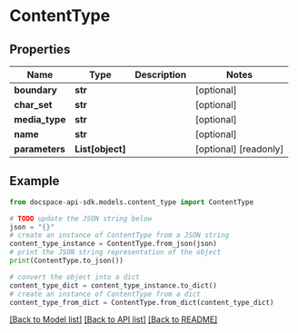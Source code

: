 # ContentType

## Properties

Name | Type | Description | Notes
------------ | ------------- | ------------- | -------------
**boundary** | **str** |  | [optional] 
**char_set** | **str** |  | [optional] 
**media_type** | **str** |  | [optional] 
**name** | **str** |  | [optional] 
**parameters** | **List[object]** |  | [optional] [readonly] 

## Example

```python
from docspace-api-sdk.models.content_type import ContentType

# TODO update the JSON string below
json = "{}"
# create an instance of ContentType from a JSON string
content_type_instance = ContentType.from_json(json)
# print the JSON string representation of the object
print(ContentType.to_json())

# convert the object into a dict
content_type_dict = content_type_instance.to_dict()
# create an instance of ContentType from a dict
content_type_from_dict = ContentType.from_dict(content_type_dict)
```
[[Back to Model list]](../README.md#documentation-for-models) [[Back to API list]](../README.md#documentation-for-api-endpoints) [[Back to README]](../README.md)


